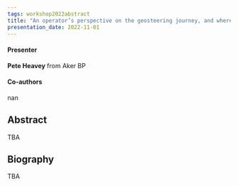 ```yaml
---
tags: workshop2022abstract
title: "An operator’s perspective on the geosteering journey, and where next? (Pete Heavey, Aker BP)"
presentation_date: 2022-11-01
---
```

#### Presenter
**Pete Heavey** from Aker BP
#### Co-authors
nan
## Abstract
TBA
## Biography
TBA